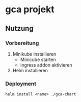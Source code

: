 # gca projekt
## Nutzung
### Vorbereitung
1. Minikube installieren
   - Minicube starten
   - ingress addon aktivieren
2. Helm installieren

### Deployment
```
helm install <name> ./gca-chart
```
